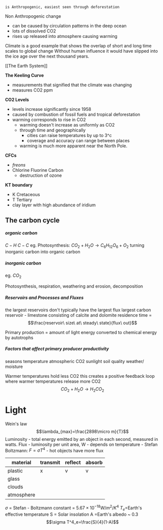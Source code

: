 	is Anthropogenic, easiest seen through deforestation

Non Anthropogenic change
- can be caused by circulation patterns in the deep ocean
- lots of dissolved CO2
- rises up released into atmosphere causing warming


Climate is a good example that shows the overlap of short and long time scales to global change
Without human influence it would have slipped into the ice age over the next thousand years. 

[[The Earth System]]

**The Keeling Curve**
- measurements that signified that the climate was changing
- measures CO2 ppm

**CO2 Levels**
- levels increase significantly since 1958
- caused by combustion of fossil fuels and tropical deforestation
- warming corresponds to rise in CO2
	- warming doesn't increase as uniformly as CO2
	- through time and geographically
		- cities can raise temperatures by up to 3^c
		- coverage and accuracy can range between places
	- warming is much more apparent near the North Pole. 

**CFCs**
- *freons*
- Chlorine Fluorine Carbon
	- destruction of ozone

**KT boundary**
- K Cretaceous
- T Tertiary
- clay layer with high abundance of iridium

## The carbon cycle

##### organic carbon
$C-H$
$C-C$
eg. Photosynthesis: $CO_{2}+H_{2}O \rightarrow C_{6}H_{12}O_{6} + O_{2}$
	turning inorganic carbon into organic carbon

##### inorganic carbon
eg. $CO_2$

Photosynthesis, respiration, weathering and erosion, decomposition

##### Reservoirs and Processes and Fluxes
the largest reservoirs don't typically have the largest flux
largest carbon reservoir - limestone consisting of calcite and dolomite
residence time = $$\frac{reservoir\ size\ at\ steady\ state}{flux\ out}$$

Primary production = amount of light energy converted to chemical energy by autotrophs

##### Factors that affect primary producer productivity 
seasons
temperature
atmospheric CO2 
sunlight
soil quality
weather/ moisture


Warmer temperatures hold less CO2
this creates a positive feedback loop where warmer temperatures release more CO2
$$CO_2+H_2O\rightarrow H_2CO_2$$


# Light

Wein's law
$$\lambda_{max}=\frac{2898\micro m}{T}$$
Luminosity - total energy emitted by an object in each second, measured in watts.
Flux 
	- luminosity per unit area, W
	- depends on temperature 
	- Stefan Boltzmann: $F=\sigma T^4$
	- hot objects have more flux


| material   | transmit | reflect | absorb | 
| ---------- | -------- | ------ | ------- |
| plastic    |x|       v |    v     |v
| glass      |          |        |         |
| clouds     |          |        |         |
| atmosphere |          |        |         |
$\sigma$ = Stefan - Boltzmann constant = $5.67 \times 10^{-18}W/m^2/K^4$
$T_e$=Earth's effective temperature
S = Solar insolation
A =Earth's albedo ~ 0.3
$$\sigma T^4_e=\frac{S}{4}(1-A)$$